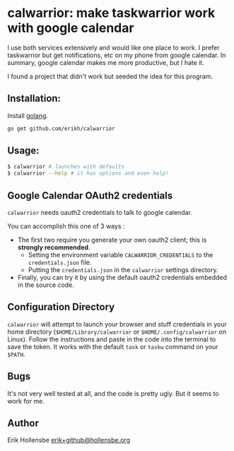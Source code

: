 # calwarrior: make taskwarrior work with google calendar

I use both services extensively and would like one place to work. I prefer
taskwarrior but get notifications, etc on my phone from google calendar. In
summary, google calendar makes me more productive, but I hate it.

I found a project that didn't work but seeded the idea for this program.

## Installation:

Install [golang](https://golang.org).

```bash
go get github.com/erikh/calwarrior
```

## Usage:

```bash
$ calwarrior # launches with defaults
$ calwarrior --help # it has options and even help!
```

## Google Calendar OAuth2 credentials

`calwarrior` needs oauth2 credentials to talk to google calendar.

You can accomplish this one of 3 ways :

- The first two require you generate your own oauth2 client; this is **strongly recommended**.
  - Setting the environment variable `CALWARRIOR_CREDENTIALS` to the `credentials.json` file.
  - Putting the `credentials.json` in the `calwarrior` settings directory.
- Finally, you can try it by using the default oauth2 credentials embedded in the source code.

## Configuration Directory

`calwarrior` will attempt to launch your browser and stuff credentials in your
home directory (`$HOME/Library/calwarrior` or `$HOME/.config/calwarrior` on
Linux). Follow the instructions and paste in the code into the terminal to save
the token. It works with the default `task` or `taskw` command on your `$PATH`.

## Bugs

It's not very well tested at all, and the code is pretty ugly. But it seems to
work for me.

## Author

Erik Hollensbe <erik+github@hollensbe.org>
